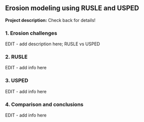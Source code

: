 ## Erosion modeling using RUSLE and USPED

**Project description:** Check back for details!

### 1. Erosion challenges

EDIT - add description here; RUSLE vs USPED

### 2. RUSLE

EDIT - add info here

### 3. USPED

EDIT - add info here

### 4. Comparison and conclusions
EDIT - add info here
